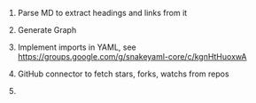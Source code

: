 
1. Parse MD to extract headings and links from it

1. Generate Graph

1. Implement imports in YAML, see https://groups.google.com/g/snakeyaml-core/c/kgnHtHuoxwA

1. GitHub connector to fetch stars, forks, watchs from repos

1. 